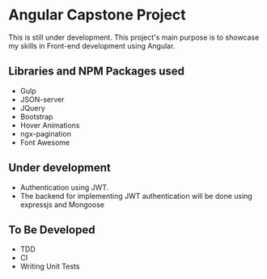 # Angular Capstone Project

This is still under development. This project's main purpose is to showcase my skills in Front-end development using Angular.

## Libraries and NPM Packages used

- Gulp
- JSON-server
- JQuery
- Bootstrap
- Hover Animations
- ngx-pagination
- Font Awesome

## Under development

- Authentication using JWT.
- The backend for implementing JWT authentication will be done using expressjs and Mongoose

## To Be Developed

- TDD
- CI
- Writing Unit Tests
